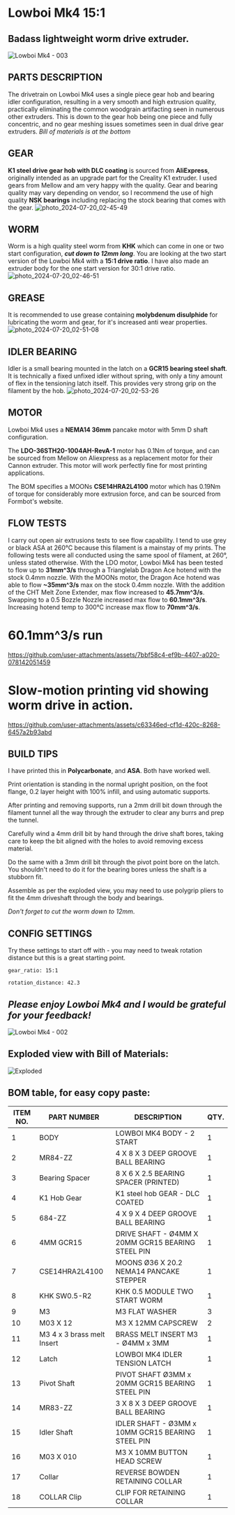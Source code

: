 # **Lowboi Mk4 15:1**

## Badass lightweight worm drive extruder.

![Lowboi Mk4 - 003](https://github.com/user-attachments/assets/e3bec7a6-0b32-4808-8d0e-f317206bae56)

## PARTS DESCRIPTION  
The drivetrain on Lowboi Mk4 uses a single piece gear hob and bearing idler configuration, resulting in a very smooth and high extrusion quality, practically eliminating the common woodgrain artifacting seen in numerous other extruders. This is down to the gear hob being one piece and fully concentric, and no gear meshing issues sometimes seen in dual drive gear extruders. *Bill of materials is at the bottom*

## GEAR  
**K1 steel drive gear hob with DLC coating** is sourced from **AliExpress**, originally intended as an upgrade part for the Creality K1 extruder. I used gears from Mellow and am very happy with the quality. Gear and bearing quality may vary depending on vendor, so I recommend the use of high quality **NSK bearings** including replacing the stock bearing that comes with the gear.
![photo_2024-07-20_02-45-49](https://github.com/user-attachments/assets/f5bb4f71-ad46-460d-bfc0-242190b081e5)

## WORM  
Worm is a high quality steel worm from **KHK** which can come in one or two start configuration, ***cut down to 12mm long***. You are looking at the two start version of the Lowboi Mk4 with a **15:1 drive ratio**. I have also made an extruder body for the one start version for 30:1 drive ratio.
![photo_2024-07-20_02-46-51](https://github.com/user-attachments/assets/f204c4e8-0b08-40db-b61d-cd5fefadcae7)

## GREASE  
It is recommended to use grease containing **molybdenum disulphide** for lubricating the worm and gear, for it's increased anti wear properties.
![photo_2024-07-20_02-51-08](https://github.com/user-attachments/assets/a1d3f296-e734-4f2c-b5b6-442e98179388)

## IDLER BEARING  
Idler is a small bearing mounted in the latch on a **GCR15 bearing steel shaft**. It is technically a fixed unfixed idler without spring, with only a tiny amount of flex in the tensioning latch itself. This provides very strong grip on the filament by the hob.
![photo_2024-07-20_02-53-26](https://github.com/user-attachments/assets/85094aa6-ff2d-40ed-b08f-34381864d50d)

## MOTOR  
Lowboi Mk4 uses a **NEMA14 36mm** pancake motor with 5mm D shaft configuration.

The **LDO-36STH20-1004AH-RevA-1** motor has 0.1Nm of torque, and can be sourced from Mellow on Aliexpress as a replacement motor for their Cannon extruder. This motor will work perfectly fine for most printing applications.

The BOM specifies a MOONs **CSE14HRA2L4100** motor which has 0.19Nm of torque for considerably more extrusion force, and can be sourced from Formbot's website.

## FLOW TESTS
I carry out open air extrusions tests to see flow capability. I tend to use grey or black ASA at 260°C because this filament is a mainstay of my prints. The following tests were all conducted using the same spool of filament, at 260°, unless stated otherwise. 
With the LDO motor, Lowboi Mk4 has been tested to flow up to **31mm^3/s** through a Trianglelab Dragon Ace hotend with the stock 0.4mm nozzle.
With the MOONs motor, the Dragon Ace hotend was able to flow **~35mm^3/s** max on the stock 0.4mm nozzle.
With the addition of the CHT Melt Zone Extender, max flow increased to **45.7mm^3/s**.
Swapping to a 0.5 Bozzle Nozzle increased max flow to **60.1mm^3/s**.
Increasing hotend temp to 300°C increase max flow to **70mm^3/s**.


# 60.1mm^3/s run
https://github.com/user-attachments/assets/7bbf58c4-ef9b-4407-a020-078142051459


# Slow-motion printing vid showing worm drive in action.
https://github.com/user-attachments/assets/c63346ed-cf1d-420c-8268-6457a2b93abd


## BUILD TIPS  
I have printed this in **Polycarbonate**, and **ASA**. Both have worked well.

Print orientation is standing in the normal upright position, on the foot flange, 0.2 layer height with 100% infill, and using automatic supports.

After printing and removing supports, run a 2mm drill bit down through the filament tunnel all the way through the extruder to clear any burrs and prep the tunnel.

Carefully wind a 4mm drill bit by hand through the drive shaft bores, taking care to keep the bit aligned with the holes to avoid removing excess material.

Do the same with a 3mm drill bit through the pivot point bore on the latch. You shouldn't need to do it for the bearing bores unless the shaft is a stubborn fit.

Assemble as per the exploded view, you may need to use polygrip pliers to fit the 4mm driveshaft through the body and bearings.

*Don't forget to cut the worm down to 12mm*.


## CONFIG SETTINGS  

Try these settings to start off with - you may need to tweak rotation distance but this is a great starting point.
```
gear_ratio: 15:1

rotation_distance: 42.3
```

## *Please enjoy Lowboi Mk4 and I would be grateful for your feedback!*

![Lowboi Mk4 - 002](https://github.com/user-attachments/assets/69d5ad3e-afb7-499a-874e-8cfdec06d82f)

## Exploded view with Bill of Materials:
![Exploded](https://github.com/user-attachments/assets/595bb068-20b8-4177-9b76-fb7f80bf6584)


## BOM table, for easy copy paste:

| ITEM NO. | PART NUMBER                | DESCRIPTION                                       | QTY. |
|----------|----------------------------|---------------------------------------------------|------|
| 1        | BODY                       | LOWBOI MK4 BODY - 2 START                         | 1    |
| 2        | MR84-ZZ                    | 4 X 8 X 3 DEEP GROOVE BALL BEARING                | 1    |
| 3        | Bearing Spacer             | 8 X 6 X 2.5 BEARING SPACER (PRINTED)              | 1    |
| 4        | K1 Hob Gear                | K1 steel hob GEAR - DLC COATED                    | 1    |
| 5        | 684-ZZ                     | 4 X 9 X 4 DEEP GROOVE BALL BEARING                | 1    |
| 6        | 4MM GCR15                  | DRIVE SHAFT - Ø4MM X 20MM GCR15 BEARING STEEL PIN | 1    |
| 7        | CSE14HRA2L4100             | MOONS Ø36 X 20.2 NEMA14 PANCAKE STEPPER           | 1    |
| 8        | KHK SW0.5-R2               | KHK 0.5 MODULE TWO START WORM                     | 1    |
| 9        | M3                         | M3 FLAT WASHER                                    | 3    |
| 10       | M03 X 12                   | M3 X 12MM CAPSCREW                                | 2    |
| 11       | M3 4 x 3 brass melt Insert | BRASS MELT INSERT M3 - Ø4MM x 3MM                 | 1    |
| 12       | Latch                      | LOWBOI MK4 IDLER TENSION LATCH                    | 1    |
| 13       | Pivot Shaft                | PIVOT SHAFT Ø3MM x 20MM GCR15 BEARING STEEL PIN   | 1    |
| 14       | MR83-ZZ                    | 3 X 8 X 3 DEEP GROOVE BALL BEARING                | 1    |
| 15       | Idler Shaft                | IDLER SHAFT - Ø3MM x 10MM GCR15 BEARING STEEL PIN | 1    |
| 16       | M03 X 010                  | M3 X 10MM BUTTON HEAD SCREW                       | 1    |
| 17       | Collar                     | REVERSE BOWDEN RETAINING COLLAR                   | 1    |
| 18       | COLLAR Clip                | CLIP FOR RETAINING COLLAR                         | 1    |


